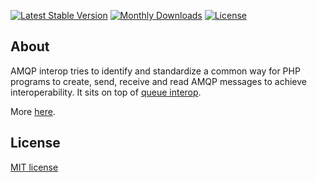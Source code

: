 [![Latest Stable Version](https://poser.pugx.org/queue-interop/amqp-interop/v/stable.png)](https://packagist.org/packages/queue-interop/amqp-interop)
[![Monthly Downloads](https://poser.pugx.org/queue-interop/amqp-interop/d/monthly)](https://packagist.org/packages/queue-interop/amqp-interop)
[![License](https://poser.pugx.org/queue-interop/amqp-interop/license)](https://packagist.org/packages/queue-interop/amqp-interop)

## About

AMQP interop tries to identify and standardize a common way for PHP programs to create, send, receive and read AMQP messages to achieve interoperability. It sits on top of [queue interop](https://github.com/queue-interop/queue-interop). 

More [here](https://github.com/queue-interop/queue-interop#amqp-interop).

## License

[MIT license](License)
